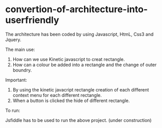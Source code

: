 # convertion-of-architecture-into-userfriendly

The architecture has been coded by using Javascript, HtmL, Css3 and Jquery.

The main use:

1) How can we use Kinetic javascript to creat rectangle.
2) How can a colour be added into a rectangle and the change of outer boundry.

Important:
1) By using the kinetic javacript rectangle creation of each different context menu for each different rectangle.
2) When a button is clicked the hide of different rectangle.


To run:

Jsfiddle has to be used to run the above project. (under construction)
